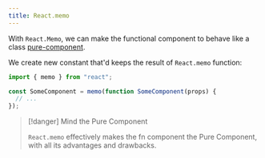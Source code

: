 ```yaml
---
title: React.memo
---
```


With `React.Memo`, we can make the functional component to behave like a class [pure-component](/knowledge/React/pure-component.md).

We create new constant that'd keeps the result of `React.memo` function:

```jsx
import { memo } from "react";

const SomeComponent = memo(function SomeComponent(props) {
  // ...
});
```

> [!danger] Mind the Pure Component
>
> `React.memo` effectively makes the fn component the Pure Component, with all its advantages and drawbacks.
